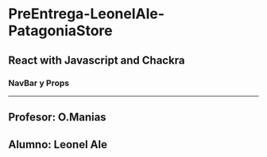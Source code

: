 # PreEntrega-LeonelAle-PatagoniaStore
## React with Javascript and Chackra
### NavBar y Props

---

## Profesor: O.Manias
## Alumno: Leonel Ale
